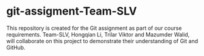 # git-assigment-Team-SLV
This repository is created for the Git assignment as part of our course requirements. Team-SLV,  Hongqian Li, Trilar Viktor and Mazumder Walid, will collaborate on this project to demonstrate their understanding of Git and GitHub.
